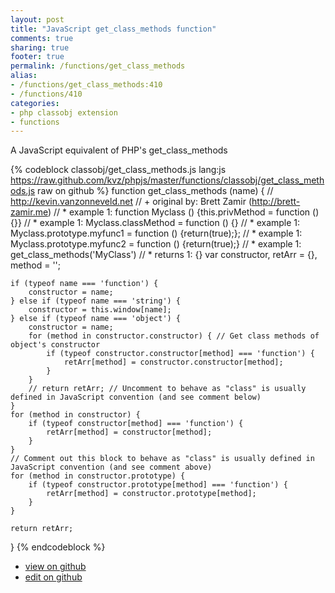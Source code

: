 ```yaml
---
layout: post
title: "JavaScript get_class_methods function"
comments: true
sharing: true
footer: true
permalink: /functions/get_class_methods
alias:
- /functions/get_class_methods:410
- /functions/410
categories:
- php classobj extension
- functions
---
```

A JavaScript equivalent of PHP's get_class_methods

<!-- more -->

{% codeblock classobj/get_class_methods.js lang:js https://raw.github.com/kvz/phpjs/master/functions/classobj/get_class_methods.js raw on github %}
function get_class_methods (name) {
    // http://kevin.vanzonneveld.net
    // +   original by: Brett Zamir (http://brett-zamir.me)
    // *     example 1: function Myclass () {this.privMethod = function (){}}
    // *     example 1: Myclass.classMethod = function () {}
    // *     example 1: Myclass.prototype.myfunc1 = function () {return(true);};
    // *     example 1: Myclass.prototype.myfunc2 = function () {return(true);}
    // *     example 1: get_class_methods('MyClass')
    // *     returns 1: {}
    var constructor, retArr = {},
        method = '';

    if (typeof name === 'function') {
        constructor = name;
    } else if (typeof name === 'string') {
        constructor = this.window[name];
    } else if (typeof name === 'object') {
        constructor = name;
        for (method in constructor.constructor) { // Get class methods of object's constructor
            if (typeof constructor.constructor[method] === 'function') {
                retArr[method] = constructor.constructor[method];
            }
        }
        // return retArr; // Uncomment to behave as "class" is usually defined in JavaScript convention (and see comment below)
    }
    for (method in constructor) {
        if (typeof constructor[method] === 'function') {
            retArr[method] = constructor[method];
        }
    }
    // Comment out this block to behave as "class" is usually defined in JavaScript convention (and see comment above)
    for (method in constructor.prototype) {
        if (typeof constructor.prototype[method] === 'function') {
            retArr[method] = constructor.prototype[method];
        }
    }

    return retArr;
}
{% endcodeblock %}

 - [view on github](https://github.com/kvz/phpjs/blob/master/functions/classobj/get_class_methods.js)
 - [edit on github](https://github.com/kvz/phpjs/edit/master/functions/classobj/get_class_methods.js)

